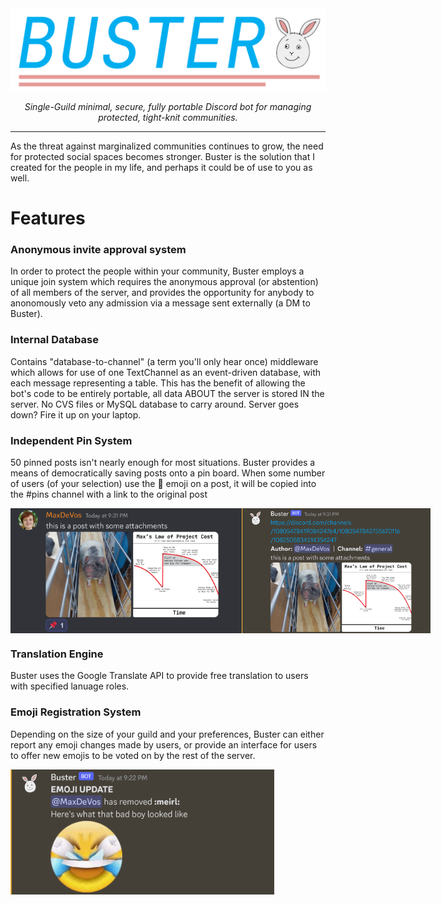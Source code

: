 <img src="BusterLogo.png">
<p align="center"><em>Single-Guild minimal, secure, fully portable Discord bot for managing protected, tight-knit communities.</em></p>

***
As the threat against marginalized communities continues to grow, the need for protected social spaces becomes stronger. Buster is the solution that I created for the people in my life, and perhaps it could be of use to you as well.


<h1>Features</h1>

<h3>Anonymous invite approval system</h3>
In order to protect the people within your community, Buster employs a unique join system which requires the anonymous approval (or abstention) of all members of the server, and provides the opportunity for anybody to anonomously veto any admission via a message sent externally (a DM to Buster).

<h3>Internal Database</h3>
<p>Contains "database-to-channel" (a term you'll only hear once) middleware which allows for use of one TextChannel as an event-driven database, with each message representing a table. This has the benefit of allowing the bot's code to be entirely portable, all data ABOUT the server is stored IN the server. No CVS files or MySQL database to carry around. Server goes down? Fire it up on your laptop.</p>

<h3>Independent Pin System</h3>
<p>50 pinned posts isn't nearly enough for most situations. Buster provides a means of democratically saving posts onto a pin board. When some number of users (of your selection) use the 📌 emoji on a post, it will be copied into the #pins channel with a link to the original post</p>

<div style="display:flex">
  <img src="screenshots/to_pin.png" height="200px" alt="Example of post that will be pinned">
  <img src="screenshots/pinned.png" height="200px" alt="Example of post that will be pinned">
</div>

### Translation Engine
Buster uses the Google Translate API to provide free translation to users with specified lanuage roles.

<h3>Emoji Registration System</h3>
<p>Depending on the size of your guild and your preferences, Buster can either report any emoji changes made by users, or provide an interface for users to offer new emojis to be voted on by the rest of the server.</p>
<img src="screenshots/emoji_update.png" height="200px" alt="Example of post that will be pinned">

